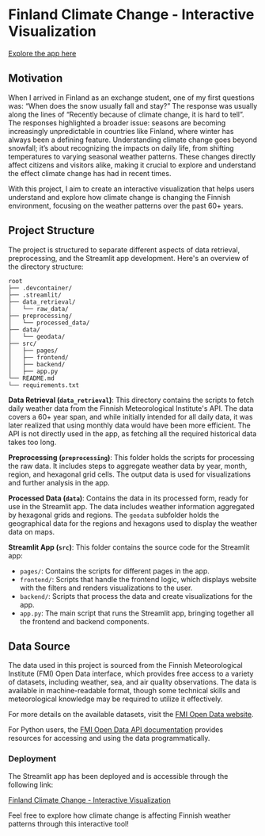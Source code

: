 # Finland Climate Change - Interactive Visualization

[Explore the app here](https://finland-climate-change.streamlit.app/)

## Motivation

When I arrived in Finland as an exchange student, one of my first questions was: “When does the snow usually fall and stay?” The response was usually along the lines of “Recently because of climate change, it is hard to tell”. The responses highlighted a broader issue: seasons are becoming increasingly unpredictable in countries like Finland, where winter has always been a defining feature. Understanding climate change goes beyond snowfall; it’s about recognizing the impacts on daily life, from shifting temperatures to varying seasonal weather patterns. These changes directly affect citizens and visitors alike, making it crucial to explore and understand the effect climate change has had in recent times. 

With this project, I aim to create an interactive visualization that helps users understand and explore how climate change is changing the Finnish environment, focusing on the weather patterns over the past 60+ years.

## Project Structure

The project is structured to separate different aspects of data retrieval, preprocessing, and the Streamlit app development. Here's an overview of the directory structure:


```
root
├── .devcontainer/               
├── .streamlit/                    
├── data_retrieval/               
│   └── raw_data/                 
├── preprocessing/                
│   └── processed_data/           
├── data/                         
│   └── geodata/                  
├── src/                          
│   ├── pages/                    
│   ├── frontend/                 
│   ├── backend/                  
│   ├── app.py                    
└── README.md                     
└── requirements.txt              

```

**Data Retrieval (`data_retrieval`)**: This directory contains the scripts to fetch daily weather data from the Finnish Meteorological Institute's API. The data covers a 60+ year span, and while initially intended for all daily data, it was later realized that using monthly data would have been more efficient. The API is not directly used in the app, as fetching all the required historical data takes too long.

**Preprocessing (`preprocessing`)**: This folder holds the scripts for processing the raw data. It includes steps to aggregate weather data by year, month, region, and hexagonal grid cells. The output data is used for visualizations and further analysis in the app.

**Processed Data (`data`)**: Contains the data in its processed form, ready for use in the Streamlit app. The data includes weather information aggregated by hexagonal grids and regions. The `geodata` subfolder holds the geographical data for the regions and hexagons used to display the weather data on maps.

**Streamlit App (`src`)**: This folder contains the source code for the Streamlit app:
   - `pages/`: Contains the scripts for different pages in the app.
   - `frontend/`: Scripts that handle the frontend logic, which displays website with the filters and renders visualizations to the user.
   - `backend/`: Scripts that process the data and create visualizations for the app.
   - `app.py`: The main script that runs the Streamlit app, bringing together all the frontend and backend components.


## Data Source

The data used in this project is sourced from the Finnish Meteorological Institute (FMI) Open Data interface, which provides free access to a variety of datasets, including weather, sea, and air quality observations. The data is available in machine-readable format, though some technical skills and meteorological knowledge may be required to utilize it effectively. 

For more details on the available datasets, visit the [FMI Open Data website](https://en.ilmatieteenlaitos.fi/open-data).

For Python users, the [FMI Open Data API documentation](https://github.com/pnuu/fmiopendata) provides resources for accessing and using the data programmatically.

### Deployment

The Streamlit app has been deployed and is accessible through the following link:

[Finland Climate Change - Interactive Visualization](https://finland-climate-change.streamlit.app/)

Feel free to explore how climate change is affecting Finnish weather patterns through this interactive tool!

 
